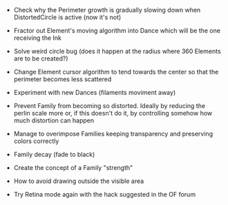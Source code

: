 - Check why the Perimeter growth is gradually slowing down when DistortedCircle is active (now it's not)
- Fractor out Element's moving algorithm into Dance which will be the one receiving the Ink
- Solve weird circle bug (does it happen at the radius where 360 Elements are to be created?)
- Change Element cursor algorithm to tend towards the center so that the perimeter becomes less scattered
- Experiment with new Dances (filaments moviment away)
- Prevent Family from becoming so distorted. Ideally by reducing the perlin scale more or, if this doesn't do it, by controlling somehow how much distortion can happen
- Manage to overimpose Families keeping transparency and preserving colors correctly 

- Family decay (fade to black)
- Create the concept of a Family "strength"

- How to avoid drawing outside the visible area
- Try Retina mode again with the hack suggested in the OF forum

